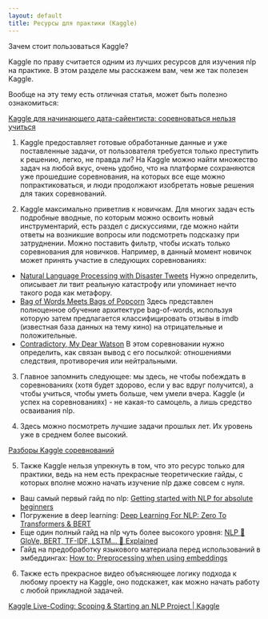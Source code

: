 ```yaml
---
layout: default
title: Ресурсы для практики (Kaggle)
---
```

Зачем стоит пользоваться Kaggle?

Kaggle по праву считается одним из лучших ресурсов для изучения nlp на практике. В этом разделе мы расскажем вам, чем же так полезен Kaggle.

Вообще на эту тему есть отличная статья, может быть полезно ознакомиться:

<a href="https://skillbox.ru/media/code/kaggle_dlya_nachinayushchego_data_sayentista_sorevnovatsya_nelzya_uchitsya/?ysclid=lvaazetks3682760695">Kaggle для начинающего дата-сайентиста: соревноваться нельзя учиться</a>

1. Kaggle предоставляет готовые обработанные данные и уже поставленные задачи, от пользователя требуется только преступить к решению, легко, не правда ли? На Kaggle можно найти множество задач на любой вкус, очень удобно, что на платформе сохраняются уже прошедшие соревнования, на которых все еще можно попрактиковаться, и люди продолжают изобретать новые решения для таких соревнований.

2. Kaggle максимально приветлив к новичкам. Для многих задач есть подробные вводные, по которым можно освоить новый инструментарий, есть раздел с дискуссиями, где можно найти ответы на возникшие вопросы или подсмотреть подсказку при затруднении. Можно поставить фильтр, чтобы искать только соревнования для новичков. Например, в данный момент новичок может принять участие в следующих соревнованиях:
- <a href="https://www.kaggle.com/competitions/nlp-getting-started">Natural Language Processing with Disaster Tweets</a>
Нужно определить, описывает ли твит реальную катастрофу или упоминает нечто такого рода как метафору.
- <a href="https://www.kaggle.com/competitions/word2vec-nlp-tutorial">Bag of Words Meets Bags of Popcorn</a>
Здесь представлен полноценное обучение архитектуре bag-of-words, используя которую затем предлагается классифицировать отзывы в imdb (известная база данных на тему кино) на отрицательные и положительные.
- <a href="https://www.kaggle.com/competitions/contradictory-my-dear-watson">Contradictory, My Dear Watson</a>
В этом соревновании нужно определить, как связан вывод с его посылкой: отношениями следствия, противоречия или нейтральными.

3. Главное запомнить следующее: мы здесь, не чтобы побеждать в соревнованиях (хотя будет здорово, если у вас вдруг получится), а чтобы учиться, чтобы уметь больше, чем умели вчера. Kaggle (и успех на соревнованиях) - не какая-то самоцель, а лишь средство осваивания nlp.

4. Здесь можно посмотреть лучшие задачи прошлых лет. Их уровень уже в среднем более высокий.

<a href="/extra_material/kaggle_competitions/">Разборы Kaggle соревнований</a>

5. Также Kaggle нельзя упрекнуть в том, что это ресурс только для практики, ведь на нем есть прекрасные теоретические гайды, с которых вполне можно начать изучение nlp даже совсем с нуля.
- Ваш самый первый гайд по nlp:
<a href="https://www.kaggle.com/competitions/nlp-getting-started">Getting started with NLP for absolute beginners</a>
- Погружение в deep learning:
<a href="https://www.kaggle.com/code/tanulsingh077/deep-learning-for-nlp-zero-to-transformers-bert">Deep Learning For NLP: Zero To Transformers & BERT</a>
- Еще один полный гайд на nlp чуть более высокого уровня:
<a href="https://www.kaggle.com/code/andreshg/nlp-glove-bert-tf-idf-lstm-explained">NLP 📝 GloVe, BERT, TF-IDF, LSTM... 📝 Explained</a>
- Гайд на предобработку языкового материала перед использований в эмбеддингах:
<a href="https://www.kaggle.com/code/christofhenkel/how-to-preprocessing-when-using-embeddings">How to: Preprocessing when using embeddings</a>

6. Также есть прекрасное видео объясняющее логику подхода к любому проекту на Kaggle, оно подскажет, как можно начать работу с любой прикладной задачей.

<a href="https://www.youtube.com/watch?v=Jn8c3oe_GWU">Kaggle Live-Coding: Scoping & Starting an NLP Project | Kaggle</a>


